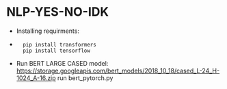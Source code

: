 # NLP-YES-NO-IDK

- Installing requirments:
-       pip install transformers
        pip install tensorflow
- Run BERT LARGE CASED model:
https://storage.googleapis.com/bert_models/2018_10_18/cased_L-24_H-1024_A-16.zip
        run bert_pytorch.py
